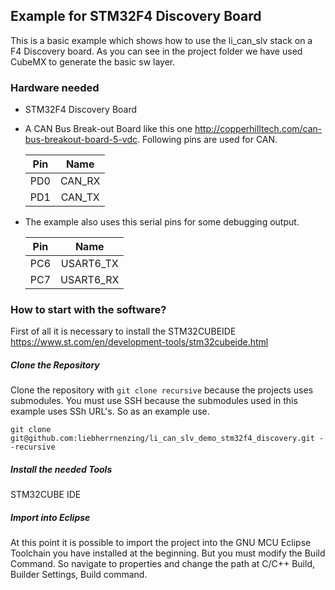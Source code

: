 ## Example for STM32F4 Discovery Board

This is a basic example which shows how to use the li_can_slv stack on a F4 Discovery board. As you can see in the project folder we have used CubeMX to generate the basic sw layer.

### Hardware needed 

*   STM32F4 Discovery Board
*	A CAN Bus Break-out Board like this one http://copperhilltech.com/can-bus-breakout-board-5-vdc. Following pins are used for CAN.

	| Pin | Name   |
	|-----|:------:|
	| PD0 | CAN_RX |
	| PD1 | CAN_TX |

*  The example also uses this serial pins for some debugging output.
  
  	| Pin  | Name      |
	|------|:---------:|
	| PC6  | USART6_TX |
	| PC7  | USART6_RX |
  

### How to start with the software? ###

First of all it is necessary to install the STM32CUBEIDE https://www.st.com/en/development-tools/stm32cubeide.html 

##### Clone the Repository

Clone the repository with ``git clone recursive`` because the projects uses submodules. You must use SSH because the submodules used in this example uses SSh URL's. So as an example use. 

``git clone git@github.com:liebherrnenzing/li_can_slv_demo_stm32f4_discovery.git --recursive``


##### Install the needed Tools

STM32CUBE IDE

##### Import into Eclipse

At this point it is possible to import the project into the GNU MCU Eclipse Toolchain you have installed at the beginning. But you must modify the Build Command. So navigate to properties and change the path at C/C++ Build, Builder Settings, Build command.

